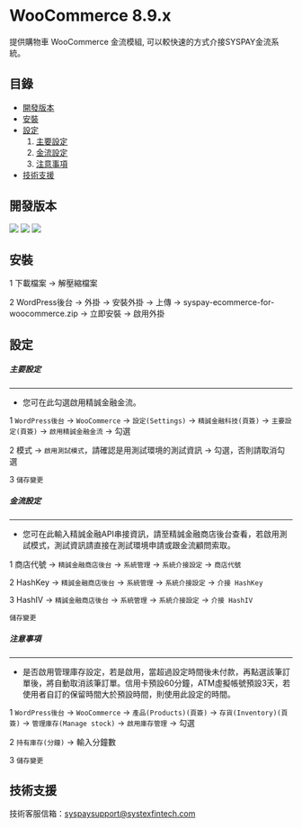 # WooCommerce 8.9.x
提供購物車 WooCommerce 金流模組, 可以較快速的方式介接SYSPAY金流系統。

目錄
-----------------
* [開發版本](#開發版本)
* [安裝](#安裝)
* [設定](#設定)
    1. [主要設定](#主要設定)
    2. [金流設定](#金流設定)
    3. [注意事項](#注意事項)
* [技術支援](#技術支援)




開發版本
-----------------
<img src="https://img.shields.io/badge/Now--Scott-6.7.1-red?label=WordPress&labelColor=blue"> <img src="https://img.shields.io/badge/Now--Scott-8.9.3-red?label=WooCommerce&labelColor=blue"> <img src="https://img.shields.io/badge/Now--Scott-8.2-red?label=PHP&labelColor=blue">



安裝
-----------------
1 下載檔案 -> 解壓縮檔案

2 WordPress後台 -> 外掛 -> 安裝外掛 -> 上傳 -> syspay-ecommerce-for-woocommerce.zip -> 立即安裝 -> 啟用外掛


設定
-----------------

##### 主要設定
-----------------
- 您可在此勾選啟用精誠金融金流。

1 `WordPress後台` -> `WooCommerce` -> `設定(Settings)` -> `精誠金融科技(頁簽)` -> `主要設定(頁簽)` -> `啟用精誠金融金流` -> 勾選

2 模式 -> `啟用測試模式`，請確認是用測試環境的測試資訊 -> 勾選，否則請取消勾選

3 `儲存變更`

##### 金流設定
-----------------
- 您可在此輸入精誠金融API串接資訊，請至精誠金融商店後台查看，若啟用測試模式，測試資訊請直接在測試環境申請或跟金流顧問索取。

1 商店代號 -> `精誠金融商店後台` -> `系統管理` -> `系統介接設定` -> `商店代號`

2 HashKey -> `精誠金融商店後台` -> `系統管理` -> `系統介接設定` -> `介接 HashKey`

3 HashIV -> `精誠金融商店後台` -> `系統管理` -> `系統介接設定` -> `介接 HashIV`

`儲存變更`

##### 注意事項
-----------------
- 是否啟用管理庫存設定，若是啟用，當超過設定時間後未付款，再點選該筆訂單後，將自動取消該筆訂單。信用卡預設60分鐘，ATM虛擬帳號預設3天，若使用者自訂的保留時間大於預設時間，則使用此設定的時間。

1 `WordPress後台` -> `WooCommerce` -> `產品(Products)(頁簽)` -> `存貨(Inventory)(頁簽)` -> `管理庫存(Manage stock)` -> `啟用庫存管理` -> 勾選

2 `持有庫存(分鐘)` -> 輸入分鐘數

3 `儲存變更`


技術支援
-----------------
技術客服信箱：syspaysupport@systexfintech.com




